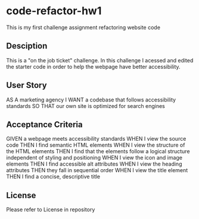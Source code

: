 # code-refactor-hw1
This is my first challenge assignment refactoring website code 

## Desciption 
This is a "on the job ticket" challenge. In this challenge I acessed and edited the starter code in order to help the webpage have better accessibility.

## User Story
AS A marketing agency
I WANT a codebase that follows accessibility standards
SO THAT our own site is optimized for search engines 

## Acceptance Criteria
GIVEN a webpage meets accessibility standards
WHEN I view the source code
THEN I find semantic HTML elements
WHEN I view the structure of the HTML elements
THEN I find that the elements follow a logical structure independent of styling and positioning
WHEN I view the icon and image elements
THEN I find accessible alt attributes
WHEN I view the heading attributes
THEN they fall in sequential order
WHEN I view the title element
THEN I find a concise, descriptive title

## License 
Please refer to License in repository 
